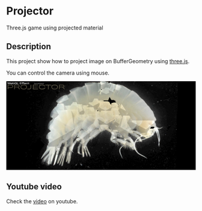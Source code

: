 # Projector

Three.js game using projected material

## Description

This project show how to project image on BufferGeometry using [three.js](https://threejs.org/).

You can control the camera using mouse.

![preview](./images/preview.jpg)

## Youtube video

Check the [video](https://youtu.be/YHI9wYXsUzo) on youtube.